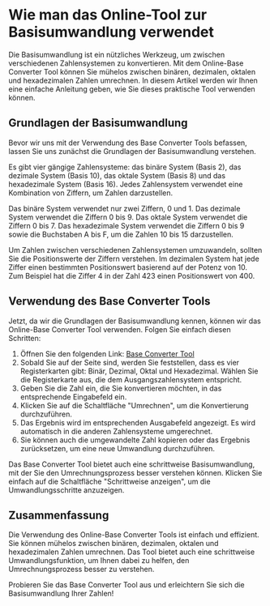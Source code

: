 Wie man das Online-Tool zur Basisumwandlung verwendet
=====================================================

Die Basisumwandlung ist ein nützliches Werkzeug, um zwischen verschiedenen Zahlensystemen zu konvertieren. Mit dem Online-Base Converter Tool können Sie mühelos zwischen binären, dezimalen, oktalen und hexadezimalen Zahlen umrechnen. In diesem Artikel werden wir Ihnen eine einfache Anleitung geben, wie Sie dieses praktische Tool verwenden können.

Grundlagen der Basisumwandlung
------------------------------

Bevor wir uns mit der Verwendung des Base Converter Tools befassen, lassen Sie uns zunächst die Grundlagen der Basisumwandlung verstehen.

Es gibt vier gängige Zahlensysteme: das binäre System (Basis 2), das dezimale System (Basis 10), das oktale System (Basis 8) und das hexadezimale System (Basis 16). Jedes Zahlensystem verwendet eine Kombination von Ziffern, um Zahlen darzustellen.

Das binäre System verwendet nur zwei Ziffern, 0 und 1. Das dezimale System verwendet die Ziffern 0 bis 9. Das oktale System verwendet die Ziffern 0 bis 7. Das hexadezimale System verwendet die Ziffern 0 bis 9 sowie die Buchstaben A bis F, um die Zahlen 10 bis 15 darzustellen.

Um Zahlen zwischen verschiedenen Zahlensystemen umzuwandeln, sollten Sie die Positionswerte der Ziffern verstehen. Im dezimalen System hat jede Ziffer einen bestimmten Positionswert basierend auf der Potenz von 10. Zum Beispiel hat die Ziffer 4 in der Zahl 423 einen Positionswert von 400.

Verwendung des Base Converter Tools
-----------------------------------

Jetzt, da wir die Grundlagen der Basisumwandlung kennen, können wir das Online-Base Converter Tool verwenden. Folgen Sie einfach diesen Schritten:

1. Öffnen Sie den folgenden Link: [Base Converter Tool](https://www.onlinecalculatorsfree.com/de/convert/base-converter.html)
2. Sobald Sie auf der Seite sind, werden Sie feststellen, dass es vier Registerkarten gibt: Binär, Dezimal, Oktal und Hexadezimal. Wählen Sie die Registerkarte aus, die dem Ausgangszahlensystem entspricht.
3. Geben Sie die Zahl ein, die Sie konvertieren möchten, in das entsprechende Eingabefeld ein.
4. Klicken Sie auf die Schaltfläche "Umrechnen", um die Konvertierung durchzuführen.
5. Das Ergebnis wird im entsprechenden Ausgabefeld angezeigt. Es wird automatisch in die anderen Zahlensysteme umgerechnet.
6. Sie können auch die umgewandelte Zahl kopieren oder das Ergebnis zurücksetzen, um eine neue Umwandlung durchzuführen.

Das Base Converter Tool bietet auch eine schrittweise Basisumwandlung, mit der Sie den Umrechnungsprozess besser verstehen können. Klicken Sie einfach auf die Schaltfläche "Schrittweise anzeigen", um die Umwandlungsschritte anzuzeigen.

Zusammenfassung
---------------

Die Verwendung des Online-Base Converter Tools ist einfach und effizient. Sie können mühelos zwischen binären, dezimalen, oktalen und hexadezimalen Zahlen umrechnen. Das Tool bietet auch eine schrittweise Umwandlungsfunktion, um Ihnen dabei zu helfen, den Umrechnungsprozess besser zu verstehen.

Probieren Sie das Base Converter Tool aus und erleichtern Sie sich die Basisumwandlung Ihrer Zahlen!